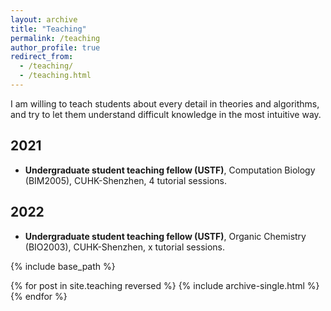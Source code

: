 ```yaml
---
layout: archive
title: "Teaching"
permalink: /teaching
author_profile: true
redirect_from: 
  - /teaching/
  - /teaching.html
---
```


I am willing to teach students about every detail in theories and algorithms, and try to let them understand difficult knowledge in the most intuitive way.

## 2021
* **Undergraduate student teaching fellow (USTF)**, Computation Biology (BIM2005), CUHK-Shenzhen, 4 tutorial sessions.

## 2022
* **Undergraduate student teaching fellow (USTF)**, Organic Chemistry (BIO2003), CUHK-Shenzhen, x tutorial sessions.


{% include base_path %}

{% for post in site.teaching reversed %}
  {% include archive-single.html %}
{% endfor %}

